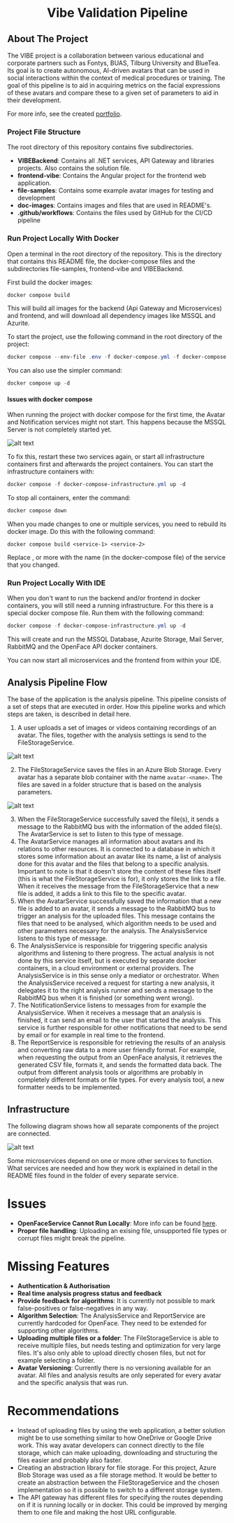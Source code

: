 <div id="top"></div>
<h1 align="center">Vibe Validation Pipeline</h1>

<!-- ABOUT THE PROJECT -->

## About The Project

The VIBE project is a collaboration between various educational and corporate partners such as Fontys, BUAS, Tilburg
University and BlueTea. Its goal is to create autonomous, AI-driven avatars that can be used in social interactions
within the context of medical procedures or training. The goal of this pipeline is to aid in acquiring metrics on the
facial expressions of these avatars and compare these to a given set of parameters to aid in their development.

For more info, see the created [portfolio](https://teaguemm.gitbook.io/internship-avatar-pipeline/).

### Project File Structure

The root directory of this repository contains five subdirectories.

- **VIBEBackend**: Contains all .NET services, API Gateway and libraries projects. Also contains the solution file.
- **frontend-vibe**: Contains the Angular project for the frontend web application.
- **file-samples**: Contains some example avatar images for testing and development
- **doc-images**: Contains images and files that are used in README's.
- **.github/workflows**: Contains the files used by GitHub for the CI/CD pipeline

### Run Project Locally With Docker

Open a terminal in the root directory of the repository.
This is the directory that contains this README file, the docker-compose files and the subdirectories file-samples,
frontend-vibe and VIBEBackend.

First build the docker images:

```powershell
docker compose build
```

This will build all images for the backend (Api Gateway and Microservices) and frontend, and will download all
dependency images like MSSQL and Azurite.

To start the project, use the following command in the root directory of the project:

```powershell
docker compose --env-file .env -f docker-compose.yml -f docker-compose.override.yml up -d
```

You can also use the simpler command:

```powershell
docker compose up -d
```

#### Issues with docker compose

When running the project with docker compose for the first time, the Avatar and Notification services might not start.
This happens because the MSSQL Server is not completely started yet.

![alt text](./doc-images/failed-containers-docker.png)

To fix this, restart these two services again, or start all infrastructure containers first and afterwards the project
containers. You can start the infrastructure containers with:

```powershell
docker compose -f docker-compose-infrastructure.yml up -d
```

To stop all containers, enter the command:

```powershell
docker compose down
```

When you made changes to one or multiple services, you need to rebuild its docker image. Do this with the following
command:

`docker compose build <service-1> <service-2>`

Replace <service-1>, <service-2> or more with the name (in the docker-compose file) of the service that you changed.

### Run Project Locally With IDE

When you don't want to run the backend and/or frontend in docker containers, you will still need a running
infrastructure.
For this there is a special docker compose file. Run them with the following command:

```powershell
docker compose -f docker-compose-infrastructure.yml up -d
```

This will create and run the MSSQL Database, Azurite Storage, Mail Server, RabbitMQ and the OpenFace API docker
containers.

You can now start all microservices and the frontend from within your IDE.

## Analysis Pipeline Flow

The base of the application is the analysis pipeline. This pipeline consists of a set of steps that are executed in
order. How this pipeline works and which steps are taken, is described in detail here.

1. A user uploads a set of images or videos containing recordings of an avatar. The files, together with the analysis
   settings is send to the FileStorageService.

![alt text](./doc-images/file-upload.png)

2. The FileStorageService saves the files in an Azure Blob Storage. Every avatar has a separate blob container with the
   name `avatar-<name>`. The files are saved in a folder structure that is based on the analysis parameters.

![alt text](./doc-images/azure-file-example.png)

3. When the FileStorageService successfully saved the file(s), it sends a message to the RabbitMQ bus with the
   information
   of the added file(s). The AvatarService is set to listen to this type of message.
4. The AvatarService manages all information about avatars and its relations to other resources. It is connected to a
   database in which it stores some
   information about an avatar like its name, a list of analysis done for this avatar and the files that belong to a
   specific analysis. Important to note is that it doesn't store the content of these files itself (this is what the
   FileStorageService is for), it only stores the
   link to a file. When it receives the message from the FileStorageService that a new file is added, it adds a link to
   this file to the specific avatar.
5. When the AvatarService successfully saved the information that a new file is added to an avatar, it sends a message
   to the RabbitMQ bus to trigger an analysis for the uploaded files. This message contains the files that need to be
   analysed, which algorithm needs to be used and other parameters necessary for the analysis. The AnalysisService
   listens to this type of message.
6. The AnalysisService is responsible for triggering specific analysis algorithms and listening to there progress. The
   actual analysis is not done by this service itself, but is executed by separate docker containers, in a cloud
   environment or external
   providers. The AnalysisService is in this sense only a mediator or orchestrator. When the AnalysisService received a
   request for starting a new analysis, it delegates it to the right analysis runner and sends a message to the RabbitMQ
   bus when it is finished (or something went wrong).
7. The NotificationService listens to messages from for example the AnalysisService. When it receives a message that an
   analysis is finished, it can send an email to the user that started the analysis. This service is further responsible
   for other notifications that need to be send by email or for example in real time to the frontend.
8. The ReportService is responsible for retrieving the results of an analysis and converting raw data to a more user
   friendly
   format. For example, when requesting the output from an OpenFace analysis, it retrieves the generated CSV file,
   formats it, and sends the formatted data back. The output from different analysis tools or algorithms are probably in
   completely different formats or file types. For every analysis tool, a new formatter needs to be implemented.

## Infrastructure

The following diagram shows how all separate components of the project are connected.

![alt text](./doc-images/architecture.png)

Some microservices depend on one or more other services to function. What services are needed and how they work is
explained in detail in the README files found in the folder of every separate service.

# Issues

- **OpenFaceService Cannot Run Locally**: More info can be
  found [here](./VIBEBackend/OpenFaceService/README.md#running-locally-currently-not-possible).
- **Proper file handling**: Uploading an exising file, unsupported file types or corrupt files might break the pipeline.

# Missing Features

- **Authentication & Authorisation**
- **Real time analysis progress status and feedback**
- **Provide feedback for algorithms**: It is currently not possible to mark false-positives or false-negatives in any
  way.
- **Algorithm Selection**: The AnalysisService and ReportService are currently hardcoded for OpenFace. They need to be
  extended for supporting other algorithms.
- **Uploading multiple files or a folder**: The FileStorageService is able to receive multiple files, but needs testing
  and optimization for very large files. It's also only able to upload directly chosen files, but not for example
  selecting a folder.
- **Avatar Versioning**: Currently there is no versioning available for an avatar. All files and analysis results are
  only seperated for every avatar and the specific analysis that was run.

# Recommendations

- Instead of uploading files by using the web application, a better solution might be to use something similar to how
  OneDrive or Google Drive work. This way avatar developers can connect directly to the file storage, which can make
  uploading, downloading and structuring the files easier and probably also faster.
- Creating an abstraction library for file storage. For this project, Azure Blob Storage was used as a file storage method. It
  would be better to create an abstraction between the FileStorageService and the chosen implementation so it is
  possible to switch to a different storage system.
- The API gateway has different files for specifying the routes depending on if it is running locally or in docker. This
  could be improved by merging them to one file and making the host URL configurable.

